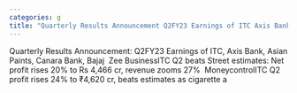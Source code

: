 ```yaml
---
categories: g
title: "Quarterly Results Announcement Q2FY23 Earnings of ITC Axis Bank Asian Paints Canara Bank Bajaj  Zee Business"
---
```

Quarterly Results Announcement: Q2FY23 Earnings of ITC, Axis Bank, Asian Paints, Canara Bank, Bajaj&nbsp;&nbsp;Zee BusinessITC Q2 beats Street estimates: Net profit rises 20% to Rs 4,466 cr, revenue zooms 27%&nbsp;&nbsp;MoneycontrolITC Q2 profit rises 24% to ₹4,620 cr, beats estimates as cigarette a
